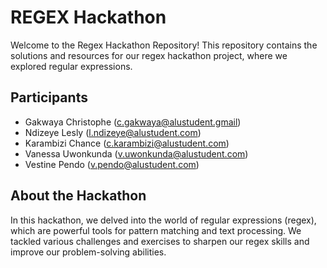 # REGEX Hackathon

Welcome to the Regex Hackathon Repository! This repository contains the solutions and resources for our regex hackathon project, where we explored regular expressions.

## Participants

- Gakwaya Christophe (c.gakwaya@alustudent.gmail)
- Ndizeye Lesly (l.ndizeye@alustudent.com)
- Karambizi Chance (c.karambizi@alustudent.com)
- Vanessa Uwonkunda (v.uwonkunda@alustudent.com)
- Vestine Pendo (v.pendo@alustudent.com)

## About the Hackathon

In this hackathon, we delved into the world of regular expressions (regex), which are powerful tools for pattern matching and text processing. We tackled various challenges and exercises to sharpen our regex skills and improve our problem-solving abilities.

